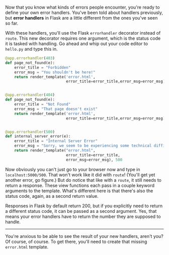 Now that you know what kinds of errors people encounter, you're ready to define your own error handlers. You've been told about handlers previously, but **error handlers** in Flask are a little different from the ones you've seen so far.

With these handlers, you'll use the Flask `errorhandler` decorator instead of `route`. This new decorator requires one argument, which is the status code it is tasked with handling. Go ahead and whip out your code editor to `hello.py` and type this in.

```python
@app.errorhandler(403)
def page_not_found(e):
    error_title = "Forbidden"
    error_msg = "You shouldn't be here!"
    return render_template('error.html',
                           error_title=error_title,error_msg=error_msg), 403


@app.errorhandler(404)
def page_not_found(e):
    error_title = "Not Found"
    error_msg = "That page doesn't exist"
    return render_template('error.html',
                           error_title=error_title,error_msg=error_msg), 404


@app.errorhandler(500)
def internal_server_error(e):
    error_title = "Internal Server Error"
    error_msg = "Sorry, we seem to be experiencing some technical difficulties"
    return render_template("error.html",
                           error_title=error_title,
                           error_msg=error_msg), 500
```

Now obviously you can't just go to your browser now and type in `localhost:5000/500`. That won't work like it did with `route`! (You'll get yet another error, go figure.) But do notice that like with a `route`, it still needs to return a response. These view functions each pass in a couple keyword arguments to the template. What's different here is that there's also the status code, again, as a second return value.

Responses in Flask by default return 200, but if you explicitly need to return a different status code, it can be passed as a second argument. Yes, that means your error handlers have to return the number they are supposed to handle.

___

You're anxious to be able to see the result of your new handlers, aren't you? Of course, of course. To get there, you'll need to create that missing `error.html` template.